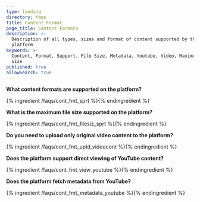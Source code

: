 ```yaml
---
type: landing
directory: faqs
title: Content Format
page_title: Content Formats
description: >-
  Description of all types, sizes and format of content supported by the
  platform
keywords: >-
  Content, Format, Support, File Size, Metadata, Youtube, Video, Maximum File
  size 
published: true
allowSearch: true
---
```


**What content formats are supported on the platform?**

{% ingredient /faqs/cont_fmt_sprt %}{% endingredient %}

**What is the maximum file size supported on the platform?**

{% ingredient /faqs/cont_fmt_filesiz_sprt %}{% endingredient %}

**Do you need to upload only original video content to the platform?**

{% ingredient /faqs/cont_fmt_upld_videocont %}{% endingredient %}

**Does the platform support direct viewing of YouTube content?**

{% ingredient /faqs/cont_fmt_view_youtube %}{% endingredient %}

**Does the platform fetch metadata from YouTube?**

{% ingredient /faqs/cont_fmt_metadata_youtube %}{% endingredient %}
